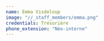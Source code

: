 ```yaml
---
name: Emma Visdeloup
image: "//_staff_members/emma.png"
credentials: Trésorière
phone_extension: "Néo-interne"
---
```


